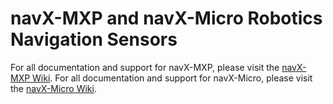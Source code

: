 # navX-MXP and navX-Micro Robotics Navigation Sensors
For all documentation and support for navX-MXP, please visit the [navX-MXP Wiki](http://navx-mxp.kauailabs.com).
For all documentation and support for navX-Micro, please visit the [navX-Micro Wiki](http://navx-mxp.kauailabs.com).
